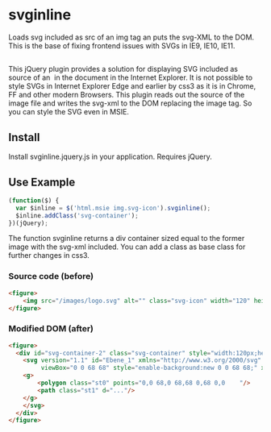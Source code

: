 # svginline
Loads svg included as src of an img tag an puts the svg-XML to the DOM. This is the base of fixing frontend issues with SVGs in IE9, IE10, IE11.

##
This jQuery plugin provides a solution for displaying SVG included as source of an <img /> in the document in the Internet Explorer.
It is not possible to style SVGs in Internet Explorer Edge and earlier by css3 as it is in Chrome, FF and other modern Browsers.
This plugin reads out the source of the image file and writes the svg-xml to the DOM replacing the image tag. So you can style the SVG even in MSIE.

## Install
Install svginline.jquery.js in your application. 
Requires jQuery.
 
## Use Example

```javascript
(function($) {
  var $inline = $('html.msie img.svg-icon').svginline();
  $inline.addClass('svg-container');
})(jQuery);
```

The function svginline returns a div container sized equal to the former image with the svg-xml included. 
You can add a class as base class for further changes in css3.

### Source code (before)

```html
<figure>
    <img src="/images/logo.svg" alt="" class="svg-icon" width="120" height="80"/>
</figure>
```


### Modified DOM (after)

```html
<figure>
  <div id="svg-container-2" class="svg-container" style="width:120px;height:80px;">
    <svg version="1.1" id="Ebene_1" xmlns="http://www.w3.org/2000/svg" xmlns:xlink="http://www.w3.org/1999/xlink" x="0px" y="0px"
    	 viewBox="0 0 68 68" style="enable-background:new 0 0 68 68;" xml:space="preserve">
    <g>
    	<polygon class="st0" points="0,0 68,0 68,68 0,68 0,0 	"/>
    	<path class="st1" d="..."/>
    </g>
    </svg>
  </div>
</figure>
```

